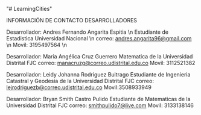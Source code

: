 "# LearningCities"

INFORMACIÓN DE CONTACTO DESARROLLADORES

Desarrollador: Andres Fernando Angarita Espitia \n
Estudiante de Estadistica Universidad Nacional \n
correo: andres.angarita96@gmail.com \n
Movil: 3195497564 \n


Desarrollador: Maria Angélica Cruz Guerrero
Matematica de la Universidad Distrital FJC
correo: manacruzg@correo.udistrital.edu.co
Movil: 3112521382

Desarrollador: Leidy Johanna Rodriguez Buitrago
Estudiante de Ingenieria Catastral y Geodesia de la Universidad Distrital FJC
correo: lejrodriguezb@correo.udistrital.edu.co
Movil:3508933949

Desarrollador: Bryan Smith Castro Pulido
Estudiante de Matematicas de la Universidad Distrital FJC
correo: smithpulido7@live.com
Movil: 3133138146
